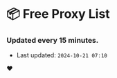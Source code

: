 # :package: Free Proxy List
### Updated every 15 minutes.

- Last updated: `2024-10-21 07:10`

:heart:
